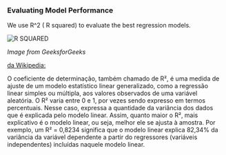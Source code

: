 ### Evaluating Model Performance

We use R^2 ( R squared) to evaluate the best regression models.

![R SQUARED](https://media.geeksforgeeks.org/wp-content/uploads/20190415232400/best-fitted-model.png)

*Image from GeeksforGeeks*


<a href = "https://pt.wikipedia.org/wiki/Coeficiente_de_determina%C3%A7%C3%A3o">da Wikipedia:</a>

O coeficiente de determinação, também chamado de R², é uma medida de ajuste de um modelo estatístico linear generalizado, como a regressão linear simples ou múltipla, aos valores observados de uma variável aleatória. O R² varia entre 0 e 1, por vezes sendo expresso em termos percentuais. Nesse caso, expressa a quantidade da variância dos dados que é explicada pelo modelo linear. Assim, quanto maior o R², mais explicativo é o modelo linear, ou seja, melhor ele se ajusta à amostra. Por exemplo, um R² = 0,8234 significa que o modelo linear explica 82,34% da variância da variável dependente a partir do regressores (variáveis independentes) incluídas naquele modelo linear.

